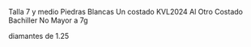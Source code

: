 Talla 7 y medio
Piedras Blancas
Un costado KVL2024
Al Otro Costado Bachiller
No Mayor a 7g

diamantes de 1.25
